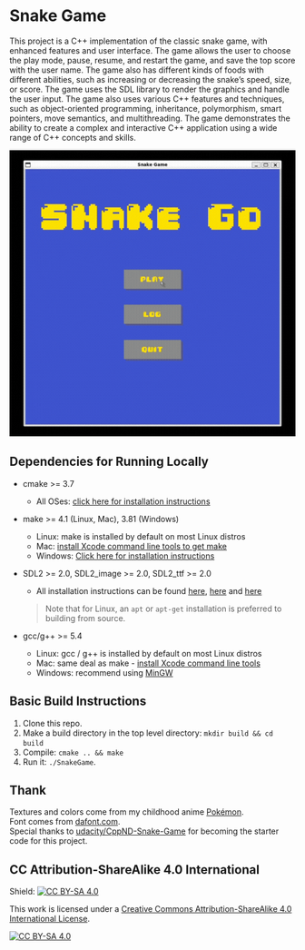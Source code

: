 # Snake Game

This project is a C++ implementation of the classic snake game, with enhanced features and user interface. The game allows the user to choose the play mode, pause, resume, and restart the game, and save the top score with the user name. The game also has different kinds of foods with different abilities, such as increasing or decreasing the snake’s speed, size, or score. The game uses the SDL library to render the graphics and handle the user input. The game also uses various C++ features and techniques, such as object-oriented programming, inheritance, polymorphism, smart pointers, move semantics, and multithreading. The game demonstrates the ability to create a complex and interactive C++ application using a wide range of C++ concepts and skills.

<img src="snake_game.gif"/>

## Dependencies for Running Locally
* cmake >= 3.7
  * All OSes: [click here for installation instructions](https://cmake.org/install/)
* make >= 4.1 (Linux, Mac), 3.81 (Windows)
  * Linux: make is installed by default on most Linux distros
  * Mac: [install Xcode command line tools to get make](https://developer.apple.com/xcode/features/)
  * Windows: [Click here for installation instructions](http://gnuwin32.sourceforge.net/packages/make.htm)
* SDL2 >= 2.0, SDL2_image >= 2.0, SDL2_ttf >= 2.0
  * All installation instructions can be found [here](https://wiki.libsdl.org/Installation), [here](https://wiki.libsdl.org/SDL2_image/FrontPage) and [here](https://wiki.libsdl.org/SDL2_ttf/FrontPage)
  >Note that for Linux, an `apt` or `apt-get` installation is preferred to building from source.

* gcc/g++ >= 5.4
  * Linux: gcc / g++ is installed by default on most Linux distros
  * Mac: same deal as make - [install Xcode command line tools](https://developer.apple.com/xcode/features/)
  * Windows: recommend using [MinGW](http://www.mingw.org/)

## Basic Build Instructions

1. Clone this repo.
2. Make a build directory in the top level directory: `mkdir build && cd build`
3. Compile: `cmake .. && make`
4. Run it: `./SnakeGame`.

## Thank

Textures and colors come from my childhood anime [Pokémon](https://wikipedia.org/wiki/Pok%C3%A9mon).  
Font comes from [dafont.com](https://www.dafont.com/04b-30.font).  
Special thanks to [udacity/CppND-Snake-Game](https://github.com/udacity/CppND-Capstone-Snake-Game) for becoming the starter code for this project.

## CC Attribution-ShareAlike 4.0 International


Shield: [![CC BY-SA 4.0][cc-by-sa-shield]][cc-by-sa]

This work is licensed under a
[Creative Commons Attribution-ShareAlike 4.0 International License][cc-by-sa].

[![CC BY-SA 4.0][cc-by-sa-image]][cc-by-sa]

[cc-by-sa]: http://creativecommons.org/licenses/by-sa/4.0/
[cc-by-sa-image]: https://licensebuttons.net/l/by-sa/4.0/88x31.png
[cc-by-sa-shield]: https://img.shields.io/badge/License-CC%20BY--SA%204.0-lightgrey.svg
